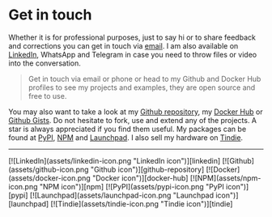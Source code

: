 # Get in touch

Whether it is for professional purposes, just to say hi or to share feedback and
corrections you can get in touch via [email][email]. I am also available on
[LinkedIn][linkedin], WhatsApp and Telegram in case you need to throw files or
video into the conversation.

> Get in touch via email or phone or head to my Github and Docker Hub profiles
> to see my projects and examples, they are open source and free to use.

You may also want to take a look at my [Github repository][github-repository],
my [Docker Hub][docker-hub] or [Github Gists][github-gists]. Do not hesitate to
fork, use and extend any of the projects. A star is always appreciated if you
find them useful. My packages can be found at [PyPI][pypi], [NPM][npm] and
[Launchpad][launchpad]. I also sell my hardware on [Tindie][tindie].

---

[email]: mailto:marcbperez@protonmail.com
[github-gists]: https://gist.github.com/marcbperez

<p class="flex-center">
[![LinkedIn](assets/linkedin-icon.png "LinkedIn icon")][linkedin]
[![Github](assets/github-icon.png "Github icon")][github-repository]
[![Docker](assets/docker-icon.png "Docker icon")][docker-hub]
[![NPM](assets/npm-icon.png "NPM icon")][npm]
[![PyPI](assets/pypi-icon.png "PyPI icon")][pypi]
[![Launchpad](assets/launchpad-icon.png "Launchpad icon")][launchpad]
[![Tindie](assets/tindie-icon.png "Tindie icon")][tindie]
</p>

[docker-hub]: https://hub.docker.com/u/marcbperez/
[github-repository]: https://github.com/marcbperez
[launchpad]: https://launchpad.net/~marcbperez/
[linkedin]: https://linkedin.com/in/marcbperez/
[npm]: https://npmjs.com/~marcbperez/
[pypi]: https://pypi.org/user/marcbperez/
[tindie]: https://tindie.com/stores/marcbperez/
